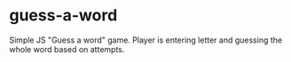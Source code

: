 # guess-a-word
Simple JS "Guess a word" game. Player is entering letter and guessing the whole word based on attempts.
